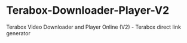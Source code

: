 # Terabox-Downloader-Player-V2
Terabox Video Downloader and Player Online (V2) - Terabox direct link generator

